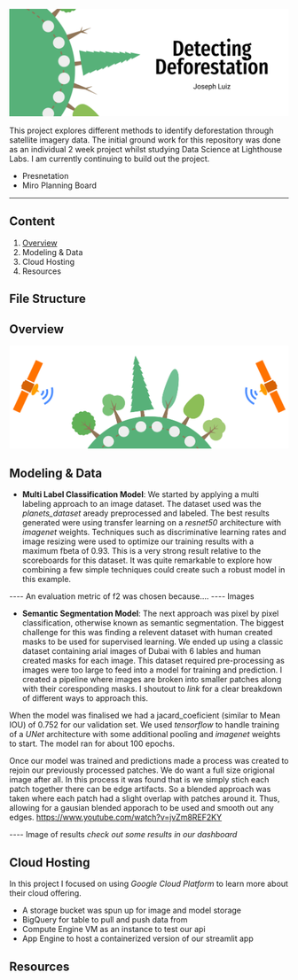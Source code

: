 ![Title Graphic](output/content/Title_image.png)

This project explores different methods to identify deforestation through satellite imagery data. The initial ground work for this repository was done as an individual 2 week project whilst studying Data Science at Lighthouse Labs. I am currently continuing to build out the project.
<br>

- Presnetation
- Miro Planning Board

--- 

## Content
1. [Overview](https://github.com/The-Powder-of-Data/detecting_deforestation#overview)
2. Modeling & Data
4. Cloud Hosting
5. Resources

## File Structure


## Overview
![Overview Image](output/content/Overview_image.png)


## Modeling & Data 
- **Multi Label Classification Model**: 
We started by applying a multi labeling approach to an image dataset. The dataset used was the *planets_dataset* aready preprocessed and labeled. The best results generated were using transfer learning on a *resnet50* architecture with *imagenet* weights. Techniques such as discriminative learning rates and image resizing were used to optimize our training results with a maximum fbeta of 0.93. This is a very strong result relative to the scoreboards for this dataset. It was quite remarkable to explore how combining a few simple techniques could create such a robust model in this example.  

---- An evaluation metric of f2 was chosen because.... 
---- Images

- **Semantic Segmentation Model**: 
The next approach was pixel by pixel classification, otherwise known as semantic segmentation. The biggest challenge for this was finding a relevent dataset with human created masks to be used for supervised learning. We ended up using a classic dataset containing arial images of Dubai with 6 lables and human created masks for each image. This dataset required pre-processing as images were too large to feed into a model for training and prediction. I created a pipeline where images are broken into smaller patches along with their coresponding masks. I shoutout to *link* for a clear breakdown of different ways to approach this. 

When the model was finalised we had a jacard_coeficient (similar to Mean IOU) of 0.752 for our validation set. We used *tensorflow* to handle training of a *UNet* architecture with some additional pooling and *imagenet* weights to start. The model ran for about 100 epochs.  

Once our model was trained and predictions made a process was created to rejoin our previously processed patches. We do want a full size origional image after all. In this process it was found that is we simply stich each patch together there can be edge artifacts. So a blended approach was taken where each patch had a slight overlap with patches around it. Thus, allowing for a gausian blended apporach to be used and smooth out any edges. 
https://www.youtube.com/watch?v=jvZm8REF2KY

---- Image of results
*check out some results in our dashboard*

## Cloud Hosting
In this project I focused on using *Google Cloud Platform* to learn more about their cloud offering. <br>
- A storage bucket was spun up for image and model storage
- BigQuery for table to pull and push data from
- Compute Engine VM as an instance to test our api
- App Engine to host a containerized version of our streamlit app

## Resources
